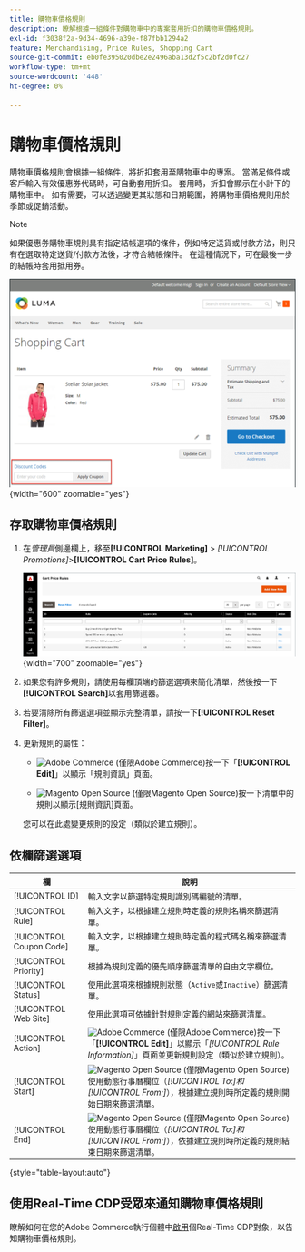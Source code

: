 ```yaml
---
title: 購物車價格規則
description: 瞭解根據一組條件對購物車中的專案套用折扣的購物車價格規則。
exl-id: f3038f2a-9d34-4696-a39e-f87fbb1294a2
feature: Merchandising, Price Rules, Shopping Cart
source-git-commit: eb0fe395020dbe2e2496aba13d2f5c2bf2d0fc27
workflow-type: tm+mt
source-wordcount: '448'
ht-degree: 0%

---
```


# 購物車價格規則

購物車價格規則會根據一組條件，將折扣套用至購物車中的專案。 當滿足條件或客戶輸入有效優惠券代碼時，可自動套用折扣。 套用時，折扣會顯示在小計下的購物車中。 如有需要，可以透過變更其狀態和日期範圍，將購物車價格規則用於季節或促銷活動。

>[!NOTE]
>
>如果優惠券購物車規則具有指定結帳選項的條件，例如特定送貨或付款方法，則只有在選取特定送貨/付款方法後，才符合結帳條件。 在這種情況下，可在最後一步的結帳時套用抵用券。

![店面範例 — 購物車套用優惠券](./assets/storefront-cart-apply-coupon.png){width="600" zoomable="yes"}

## 存取購物車價格規則

1. 在&#x200B;_管理員_&#x200B;側邊欄上，移至&#x200B;**[!UICONTROL Marketing]** > _[!UICONTROL Promotions]_>**[!UICONTROL Cart Price Rules]**。

   ![購物車價格規則](./assets/price-rule-cart.png){width="700" zoomable="yes"}

1. 如果您有許多規則，請使用每欄頂端的篩選選項來簡化清單，然後按一下&#x200B;**[!UICONTROL Search]**&#x200B;以套用篩選器。

1. 若要清除所有篩選選項並顯示完整清單，請按一下&#x200B;**[!UICONTROL Reset Filter]**。

1. 更新規則的屬性：

   - ![Adobe Commerce](../assets/adobe-logo.svg) (僅限Adobe Commerce)按一下「**[!UICONTROL Edit]**」以顯示「規則資訊」頁面。

   - ![Magento Open Source](../assets/open-source.svg) (僅限Magento Open Source)按一下清單中的規則以顯示[規則資訊]頁面。

   您可以在此處變更規則的設定（類似於建立規則）。

## 依欄篩選選項

| 欄 | 說明 |
|--- |--- |
| [!UICONTROL ID] | 輸入文字以篩選特定規則識別碼編號的清單。 |
| [!UICONTROL Rule] | 輸入文字，以根據建立規則時定義的規則名稱來篩選清單。 |
| [!UICONTROL Coupon Code] | 輸入文字，以根據建立規則時定義的程式碼名稱來篩選清單。 |
| [!UICONTROL Priority] | 根據為規則定義的優先順序篩選清單的自由文字欄位。 |
| [!UICONTROL Status] | 使用此選項來根據規則狀態（`Active`或`Inactive`）篩選清單。 |
| [!UICONTROL Web Site] | 使用此選項可依據針對規則定義的網站來篩選清單。 |
| [!UICONTROL Action] | ![Adobe Commerce](../assets/adobe-logo.svg) (僅限Adobe Commerce)按一下「**[!UICONTROL Edit]**」以顯示「_[!UICONTROL Rule Information]_」頁面並更新規則設定（類似於建立規則）。 |
| [!UICONTROL Start] | ![Magento Open Source](../assets/open-source.svg) (僅限Magento Open Source)使用動態行事曆欄位（_[!UICONTROL To:]_和_[!UICONTROL From:]_），根據建立規則時所定義的規則開始日期來篩選清單。 |
| [!UICONTROL End] | ![Magento Open Source](../assets/open-source.svg) (僅限Magento Open Source)使用動態行事曆欄位（_[!UICONTROL To:]_和_[!UICONTROL From:]_），依據建立規則時所定義的規則結束日期來篩選清單。 |

{style="table-layout:auto"}

## 使用Real-Time CDP受眾來通知購物車價格規則

瞭解如何在您的Adobe Commerce執行個體中[啟用](../customers/audience-activation.md)個Real-Time CDP對象，以告知購物車價格規則。

